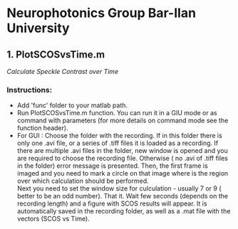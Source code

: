 # Neurophotonics Group Bar-Ilan University
## 1. PlotSCOSvsTime.m
_Calculate Speckle Contrast over Time_  
### Instructions:  
* Add 'func' folder to your matlab path.  
* Run PlotSCOSvsTime.m function. You can run it in a GIU mode or as command with parameters (for more details on command mode see the function header).   
* For GUI : Choose the folder with the recording. If in this folder there is only one .avi file, or a series of .tiff files
it is loaded as a recording. If there are multiple .avi files in the folder, new window is opened and you are 
required to choose the recording file. Otherwise ( no .avi of .tiff files in the folder) error message is presented.
Then, the first frame is imaged and you need to mark a circle on that image where is the region over which calculation
should be performed.    
Next you need to set the window size for culculation - usually 7 or 9 ( better to be an odd number).
That it. Wait few seconds (depends on the recording length) and a figure with SCOS results will appear.
It is automatically saved in the recording folder, as well as a .mat file with the vectors (SCOS vs Time).	
